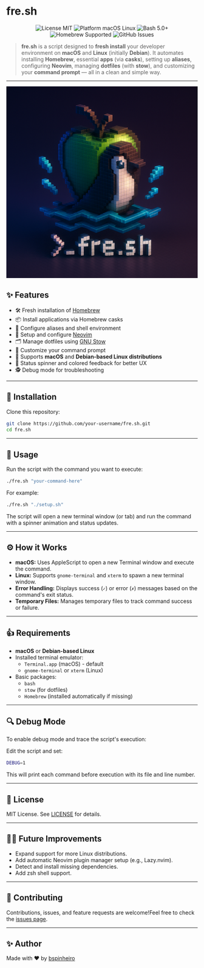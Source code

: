 
# fre.sh
<p align="center"> <img src="https://img.shields.io/badge/license-MIT-green.svg" alt="License MIT"> <img src="https://img.shields.io/badge/platform-macOS%20%7C%20Linux-blue.svg" alt="Platform macOS Linux"> <img src="https://img.shields.io/badge/bash-%3E=5.0-brightgreen.svg" alt="Bash 5.0+"> <img src="https://img.shields.io/badge/homebrew-supported-orange.svg" alt="Homebrew Supported"> <img src="https://img.shields.io/github/issues/bspinheiro/fre.sh" alt="GitHub Issues"> </p>

> **fre.sh** is a script designed to **fresh install** your developer environment on **macOS** and **Linux** (initially **Debian**). It automates installing **Homebrew**, essential **apps** (via **casks**), setting up **aliases**, configuring **Neovim**, managing **dotfiles** (with **stow**), and customizing your **command prompt** — all in a clean and simple way.
---
<p align="center">
  <img src="icons/fresh_pixel3d.png" alt="fre.sh logo" width="800">
</p>

## ✨ Features

- 🛠️ Fresh installation of [Homebrew](https://brew.sh/)
- 📦 Install applications via Homebrew casks
- 📝 Configure aliases and shell environment
- 🧐 Setup and configure [Neovim](https://neovim.io/)
- 🗂️ Manage dotfiles using [GNU Stow](https://www.gnu.org/software/stow/)
- 💬 Customize your command prompt
- 🎯 Supports **macOS** and **Debian-based Linux distributions**
- 🔀 Status spinner and colored feedback for better UX
- 🕵️ Debug mode for troubleshooting

---

## 📅 Installation

Clone this repository:

```bash
git clone https://github.com/your-username/fre.sh.git
cd fre.sh
```

---

## 🚀 Usage

Run the script with the command you want to execute:

```bash
./fre.sh "your-command-here"
```

For example:

```bash
./fre.sh "./setup.sh"
```

The script will open a new terminal window (or tab) and run the command with a spinner animation and status updates.

---

## ⚙️ How it Works

- **macOS:** Uses AppleScript to open a new Terminal window and execute the command.
- **Linux:** Supports `gnome-terminal` and `xterm` to spawn a new terminal window.
- **Error Handling:** Displays success (`✓`) or error (`✗`) messages based on the command's exit status.
- **Temporary Files:** Manages temporary files to track command success or failure.

---

## 👍 Requirements

- **macOS** or **Debian-based Linux**
- Installed terminal emulator:
  - `Terminal.app` (macOS) - default
  - `gnome-terminal` or `xterm` (Linux)
- Basic packages:
  - `bash`
  - `stow` (for dotfiles)
  - `Homebrew` (installed automatically if missing)

---

## 🔍 Debug Mode

To enable debug mode and trace the script's execution:

Edit the script and set:

```bash
DEBUG=1
```

This will print each command before execution with its file and line number.

---

## 📄 License

MIT License. See [LICENSE](LICENSE) for details.

---

## 🧑‍📚 Future Improvements

- Expand support for more Linux distributions.
- Add automatic Neovim plugin manager setup (e.g., Lazy.nvim).
- Detect and install missing dependencies.
- Add zsh shell support.

---

## 🤝 Contributing

Contributions, issues, and feature requests are welcome!Feel free to check the [issues page](https://github.com/your-username/fre.sh/issues).

---

## ✨ Author

Made with ❤️ by [bspinheiro](https://github.com/bspinheiro)
